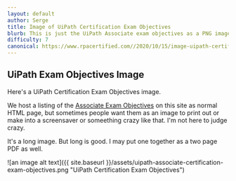 ```yaml
---
layout: default
author: Serge
title: Image of UiPath Certification Exam Objectives     
blurb: This is just the UiPath Associate exam objectives as a PNG image if you want to print it out.
difficulty: 7
canonical: https://www.rpacertified.com//2020/10/15/image-uipath-certification-exam-objectives.html
---
```


## UiPath Exam Objectives Image

Here's a UiPath Certification Exam Objectives image.

We host a listing of the [Associate Exam Objectives](/associate-objectives.html) on this site as normal HTML page, but sometimes people want them as an image to print out or make into a screensaver or someething crazy like that. I'm not here to judge crazy.

It's a long image. But long is good. I may put one together as a two page PDF as well.

![an image alt text]({{ site.baseurl }}/assets/uipath-associate-certification-exam-objectives.png "UiPath Certification Exam Objectives")
